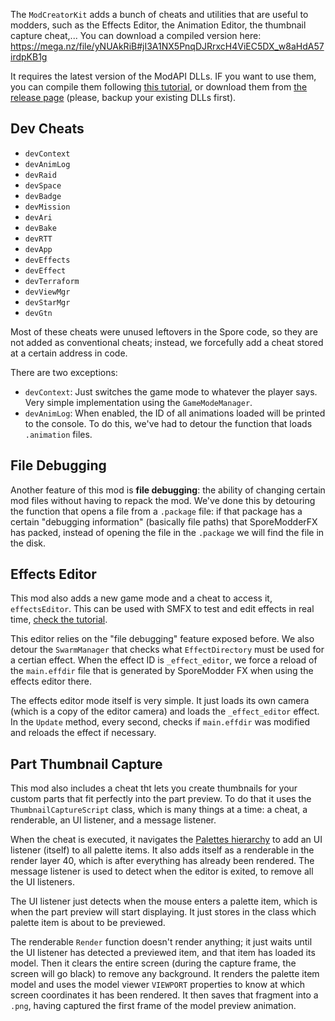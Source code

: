 The `ModCreatorKit` adds a bunch of cheats and utilities that are useful to modders, such as the Effects Editor, the Animation Editor, the thumbnail capture cheat,...
You can download a compiled version here: https://mega.nz/file/yNUAkRiB#jI3A1NX5PnqDJRrxcH4ViEC5DX_w8aHdA57irdpKB1g

It requires the latest version of the ModAPI DLLs. IF you want to use them, you can compile them following [this tutorial](https://emd4600.github.io/Spore-ModAPI/_dev_d_l_ls.html), or download them from [the release page](https://github.com/emd4600/Spore-ModAPI/releases) (please, backup your existing DLLs first).

## Dev Cheats

 - `devContext`
 - `devAnimLog`
 - `devRaid`
 - `devSpace`
 - `devBadge`
 - `devMission`
 - `devAri`
 - `devBake`
 - `devRTT`
 - `devApp`
 - `devEffects`
 - `devEffect`
 - `devTerraform`
 - `devViewMgr`
 - `devStarMgr`
 - `devGtn`
 
Most of these cheats were unused leftovers in the Spore code, so they are not
added as conventional cheats; instead, we forcefully add a cheat stored at
a certain address in code.

There are two exceptions:
 - `devContext`: Just switches the game mode to whatever the player says. 
 Very simple implementation using the `GameModeManager`.
 - `devAnimLog`: When enabled, the ID of all animations loaded will be printed
 to the console. To do this, we've had to detour the function that loads
 `.animation` files.
 
## File Debugging

Another feature of this mod is **file debugging**: the ability of changing certain mod files without having to repack
the mod. We've done this by detouring the function that opens a file from a `.package` file: if that package has a certain
"debugging information" (basically file paths) that SporeModderFX has packed, instead of opening the file in the `.package` we will
find the file in the disk.
 
## Effects Editor

This mod also adds a new game mode and a cheat to access it, `effectsEditor`. This can be used with SMFX to test and edit effects 
in real time, [check the tutorial](https://github.com/emd4600/SporeModder-FX/wiki/Effects-Editor).

This editor relies on the "file debugging" feature exposed before. We also detour the `SwarmManager` that checks what `EffectDirectory` must
be used for a certian effect. When the effect ID is `_effect_editor`, we force a reload of the `main.effdir` file that is generated by
SporeModder FX when using the effects editor there.

The effects editor mode itself is very simple. It just loads its own camera (which is a copy of the editor camera) and loads the `_effect_editor`
effect. In the `Update` method, every second, checks if `main.effdir` was modified and reloads the effect if necessary.

## Part Thumbnail Capture

This mod also includes a cheat tht lets you create thumbnails for your custom parts that fit perfectly into the part preview. To do that it uses
the `ThumbnailCaptureScript` class, which is many things at a time: a cheat, a renderable, an UI listener, and a message listener.

When the cheat is executed, it navigates the [Palettes hierarchy](http://davoonline.com/sporemodder/emd4600/SporeModAPI/namespace_palettes.html) to
add an UI listener (itself) to all palette items. It also adds itself as a renderable in the render layer 40, which is after everything has already been rendered.
The message listener is used to detect when the editor is exited, to remove all the UI listeners.

The UI listener just detects when the mouse enters a palette item, which is when the part preview will start displaying. It just stores in the class
which palette item is about to be previewed.

The renderable `Render` function doesn't render anything; it just waits until the UI listener has detected a previewed item, and that item has loaded its model.
Then it clears the entire screen (during the capture frame, the screen will go black) to remove any background. It renders the palette item model and uses the 
model viewer `VIEWPORT` properties to know at which screen coordinates it has been rendered. It then saves that fragment into a `.png`, having captured the first
frame of the model preview animation.
